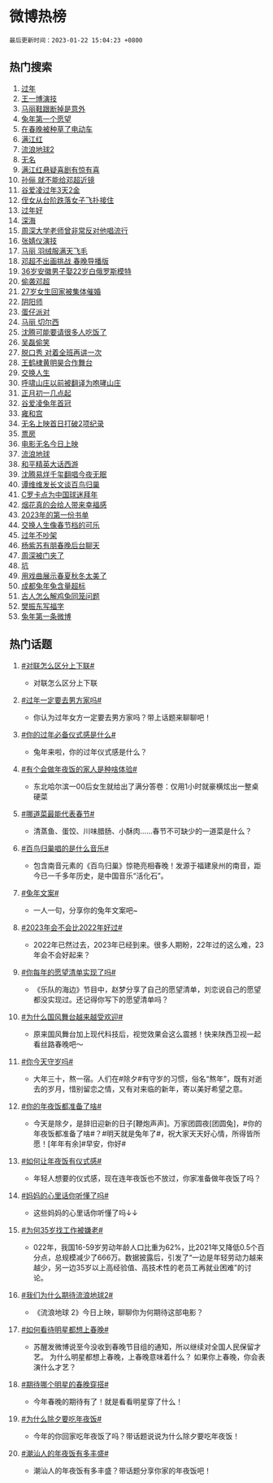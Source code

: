 # 微博热榜

`最后更新时间：2023-01-22 15:04:23 +0800`

## 热门搜索

1. [过年](https://m.weibo.cn/search?containerid=100103type%3D1%26t%3D10%26q%3D%23%E8%BF%87%E5%B9%B4%23&stream_entry_id=51&isnewpage=1&extparam=seat%3D1%26c_type%3D51%26cate%3D10103%26pos%3D0%26filter_type%3Drealtimehot%26dgr%3D0%26display_time%3D1674371062%26pre_seqid%3D16743710622070250584382&luicode=10000011&lfid=106003type%253D25%2526t%253D3%2526disable_hot%253D1%2526filter_type%253Drealtimehot)
1. [王一博演技](https://m.weibo.cn/search?containerid=100103type%3D1%26t%3D10%26q%3D%23%E7%8E%8B%E4%B8%80%E5%8D%9A%E6%BC%94%E6%8A%80%23&stream_entry_id=31&isnewpage=1&extparam=seat%3D1%26c_type%3D31%26stream_entry_id%3D31%26realpos%3D1%26lcate%3D5001%26pos%3D0%26flag%3D1%26cate%3D5001%26q%3D%2523%25E7%258E%258B%25E4%25B8%2580%25E5%258D%259A%25E6%25BC%2594%25E6%258A%2580%2523%26band_rank%3D1%26dgr%3D0%26filter_type%3Drealtimehot%26display_time%3D1674371062%26pre_seqid%3D16743710622070250584382&luicode=10000011&lfid=106003type%253D25%2526t%253D3%2526disable_hot%253D1%2526filter_type%253Drealtimehot)
1. [马丽鞋跟断掉是意外](https://m.weibo.cn/search?containerid=100103type%3D1%26t%3D10%26q%3D%E9%A9%AC%E4%B8%BD%E9%9E%8B%E8%B7%9F%E6%96%AD%E6%8E%89%E6%98%AF%E6%84%8F%E5%A4%96&stream_entry_id=31&isnewpage=1&extparam=seat%3D1%26c_type%3D31%26stream_entry_id%3D31%26realpos%3D2%26lcate%3D5001%26pos%3D1%26flag%3D1%26cate%3D5001%26q%3D%25E9%25A9%25AC%25E4%25B8%25BD%25E9%259E%258B%25E8%25B7%259F%25E6%2596%25AD%25E6%258E%2589%25E6%2598%25AF%25E6%2584%258F%25E5%25A4%2596%26band_rank%3D2%26dgr%3D0%26filter_type%3Drealtimehot%26display_time%3D1674371062%26pre_seqid%3D16743710622070250584382&luicode=10000011&lfid=106003type%253D25%2526t%253D3%2526disable_hot%253D1%2526filter_type%253Drealtimehot)
1. [兔年第一个愿望](https://m.weibo.cn/search?containerid=100103type%3D1%26t%3D10%26q%3D%23%E5%85%94%E5%B9%B4%E7%AC%AC%E4%B8%80%E4%B8%AA%E6%84%BF%E6%9C%9B%23&stream_entry_id=31&isnewpage=1&extparam=seat%3D1%26c_type%3D31%26stream_entry_id%3D31%26realpos%3D3%26lcate%3D5001%26pos%3D2%26flag%3D1%26cate%3D5001%26q%3D%2523%25E5%2585%2594%25E5%25B9%25B4%25E7%25AC%25AC%25E4%25B8%2580%25E4%25B8%25AA%25E6%2584%25BF%25E6%259C%259B%2523%26band_rank%3D3%26dgr%3D0%26filter_type%3Drealtimehot%26display_time%3D1674371062%26pre_seqid%3D16743710622070250584382&luicode=10000011&lfid=106003type%253D25%2526t%253D3%2526disable_hot%253D1%2526filter_type%253Drealtimehot)
1. [在春晚被种草了电动车](https://m.weibo.cn/search?containerid=100103type%3D1%26t%3D10%26q%3D%23%E5%9C%A8%E6%98%A5%E6%99%9A%E8%A2%AB%E7%A7%8D%E8%8D%89%E4%BA%86%E7%94%B5%E5%8A%A8%E8%BD%A6%23&stream_entry_id=31&isnewpage=1&extparam=seat%3D1%26c_type%3D31%26stream_entry_id%3D31%26lcate%3D5001%26pos%3D3%26cate%3D5001%26topic_ad%3D1%26q%3D%2523%25E5%259C%25A8%25E6%2598%25A5%25E6%2599%259A%25E8%25A2%25AB%25E7%25A7%258D%25E8%258D%2589%25E4%25BA%2586%25E7%2594%25B5%25E5%258A%25A8%25E8%25BD%25A6%2523%26band_rank%3D4%26dgr%3D0%26filter_type%3Drealtimehot%26adid%3D178983%26display_time%3D1674371062%26pre_seqid%3D16743710622070250584382&luicode=10000011&lfid=106003type%253D25%2526t%253D3%2526disable_hot%253D1%2526filter_type%253Drealtimehot)
1. [满江红](https://m.weibo.cn/search?containerid=100103type%3D1%26t%3D10%26q%3D%E6%BB%A1%E6%B1%9F%E7%BA%A2&stream_entry_id=31&isnewpage=1&extparam=seat%3D1%26c_type%3D31%26stream_entry_id%3D31%26realpos%3D4%26lcate%3D5001%26pos%3D4%26flag%3D16%26cate%3D5001%26q%3D%25E6%25BB%25A1%25E6%25B1%259F%25E7%25BA%25A2%26band_rank%3D4%26dgr%3D0%26filter_type%3Drealtimehot%26display_time%3D1674371062%26pre_seqid%3D16743710622070250584382&luicode=10000011&lfid=106003type%253D25%2526t%253D3%2526disable_hot%253D1%2526filter_type%253Drealtimehot)
1. [流浪地球2](https://m.weibo.cn/search?containerid=100103type%3D1%26t%3D10%26q%3D%E6%B5%81%E6%B5%AA%E5%9C%B0%E7%90%832&stream_entry_id=31&isnewpage=1&extparam=seat%3D1%26c_type%3D31%26stream_entry_id%3D31%26realpos%3D5%26lcate%3D5001%26pos%3D5%26flag%3D16%26cate%3D5001%26q%3D%25E6%25B5%2581%25E6%25B5%25AA%25E5%259C%25B0%25E7%2590%25832%26band_rank%3D5%26dgr%3D0%26filter_type%3Drealtimehot%26display_time%3D1674371062%26pre_seqid%3D16743710622070250584382&luicode=10000011&lfid=106003type%253D25%2526t%253D3%2526disable_hot%253D1%2526filter_type%253Drealtimehot)
1. [无名](https://m.weibo.cn/search?containerid=100103type%3D1%26t%3D10%26q%3D%E6%97%A0%E5%90%8D&stream_entry_id=31&isnewpage=1&extparam=seat%3D1%26c_type%3D31%26stream_entry_id%3D31%26realpos%3D6%26lcate%3D5001%26pos%3D6%26flag%3D16%26cate%3D5001%26q%3D%25E6%2597%25A0%25E5%2590%258D%26band_rank%3D6%26dgr%3D0%26filter_type%3Drealtimehot%26display_time%3D1674371062%26pre_seqid%3D16743710622070250584382&luicode=10000011&lfid=106003type%253D25%2526t%253D3%2526disable_hot%253D1%2526filter_type%253Drealtimehot)
1. [满江红悬疑喜剧有惊有喜](https://m.weibo.cn/search?containerid=100103type%3D1%26t%3D10%26q%3D%23%E6%BB%A1%E6%B1%9F%E7%BA%A2%E6%82%AC%E7%96%91%E5%96%9C%E5%89%A7%E6%9C%89%E6%83%8A%E6%9C%89%E5%96%9C%23&stream_entry_id=31&isnewpage=1&extparam=seat%3D1%26c_type%3D31%26stream_entry_id%3D31%26lcate%3D5001%26pos%3D7%26cate%3D5001%26topic_ad%3D1%26q%3D%2523%25E6%25BB%25A1%25E6%25B1%259F%25E7%25BA%25A2%25E6%2582%25AC%25E7%2596%2591%25E5%2596%259C%25E5%2589%25A7%25E6%259C%2589%25E6%2583%258A%25E6%259C%2589%25E5%2596%259C%2523%26band_rank%3D7%26dgr%3D0%26filter_type%3Drealtimehot%26adid%3D178399%26display_time%3D1674371062%26pre_seqid%3D16743710622070250584382&luicode=10000011&lfid=106003type%253D25%2526t%253D3%2526disable_hot%253D1%2526filter_type%253Drealtimehot)
1. [孙俪 就不能给邓超近镜](https://m.weibo.cn/search?containerid=100103type%3D1%26t%3D10%26q%3D%E5%AD%99%E4%BF%AA+%E5%B0%B1%E4%B8%8D%E8%83%BD%E7%BB%99%E9%82%93%E8%B6%85%E8%BF%91%E9%95%9C&stream_entry_id=31&isnewpage=1&extparam=seat%3D1%26c_type%3D31%26stream_entry_id%3D31%26realpos%3D7%26lcate%3D5001%26pos%3D8%26flag%3D16%26cate%3D5001%26q%3D%25E5%25AD%2599%25E4%25BF%25AA%2520%25E5%25B0%25B1%25E4%25B8%258D%25E8%2583%25BD%25E7%25BB%2599%25E9%2582%2593%25E8%25B6%2585%25E8%25BF%2591%25E9%2595%259C%26band_rank%3D7%26dgr%3D0%26filter_type%3Drealtimehot%26display_time%3D1674371062%26pre_seqid%3D16743710622070250584382&luicode=10000011&lfid=106003type%253D25%2526t%253D3%2526disable_hot%253D1%2526filter_type%253Drealtimehot)
1. [谷爱凌过年3天2金](https://m.weibo.cn/search?containerid=100103type%3D1%26t%3D10%26q%3D%23%E8%B0%B7%E7%88%B1%E5%87%8C%E8%BF%87%E5%B9%B43%E5%A4%A92%E9%87%91%23&stream_entry_id=31&isnewpage=1&extparam=seat%3D1%26c_type%3D31%26stream_entry_id%3D31%26realpos%3D8%26lcate%3D5001%26pos%3D9%26flag%3D1%26cate%3D5001%26q%3D%2523%25E8%25B0%25B7%25E7%2588%25B1%25E5%2587%258C%25E8%25BF%2587%25E5%25B9%25B43%25E5%25A4%25A92%25E9%2587%2591%2523%26band_rank%3D8%26dgr%3D0%26filter_type%3Drealtimehot%26display_time%3D1674371062%26pre_seqid%3D16743710622070250584382&luicode=10000011&lfid=106003type%253D25%2526t%253D3%2526disable_hot%253D1%2526filter_type%253Drealtimehot)
1. [侄女从台阶跌落女子飞扑接住](https://m.weibo.cn/search?containerid=100103type%3D1%26t%3D10%26q%3D%23%E4%BE%84%E5%A5%B3%E4%BB%8E%E5%8F%B0%E9%98%B6%E8%B7%8C%E8%90%BD%E5%A5%B3%E5%AD%90%E9%A3%9E%E6%89%91%E6%8E%A5%E4%BD%8F%23&stream_entry_id=31&isnewpage=1&extparam=seat%3D1%26c_type%3D31%26stream_entry_id%3D31%26realpos%3D9%26lcate%3D5001%26pos%3D10%26flag%3D1%26cate%3D5001%26q%3D%2523%25E4%25BE%2584%25E5%25A5%25B3%25E4%25BB%258E%25E5%258F%25B0%25E9%2598%25B6%25E8%25B7%258C%25E8%2590%25BD%25E5%25A5%25B3%25E5%25AD%2590%25E9%25A3%259E%25E6%2589%2591%25E6%258E%25A5%25E4%25BD%258F%2523%26band_rank%3D9%26dgr%3D0%26filter_type%3Drealtimehot%26display_time%3D1674371062%26pre_seqid%3D16743710622070250584382&luicode=10000011&lfid=106003type%253D25%2526t%253D3%2526disable_hot%253D1%2526filter_type%253Drealtimehot)
1. [过年好](https://m.weibo.cn/search?containerid=100103type%3D1%26t%3D10%26q%3D%23%E8%BF%87%E5%B9%B4%E5%A5%BD%23&stream_entry_id=31&isnewpage=1&extparam=seat%3D1%26c_type%3D31%26stream_entry_id%3D31%26realpos%3D10%26lcate%3D5001%26pos%3D11%26flag%3D16%26cate%3D5001%26q%3D%2523%25E8%25BF%2587%25E5%25B9%25B4%25E5%25A5%25BD%2523%26band_rank%3D10%26dgr%3D0%26filter_type%3Drealtimehot%26display_time%3D1674371062%26pre_seqid%3D16743710622070250584382&luicode=10000011&lfid=106003type%253D25%2526t%253D3%2526disable_hot%253D1%2526filter_type%253Drealtimehot)
1. [深海](https://m.weibo.cn/search?containerid=100103type%3D1%26t%3D10%26q%3D%E6%B7%B1%E6%B5%B7&stream_entry_id=31&isnewpage=1&extparam=seat%3D1%26c_type%3D31%26stream_entry_id%3D31%26realpos%3D11%26lcate%3D5001%26pos%3D12%26flag%3D0%26cate%3D5001%26q%3D%25E6%25B7%25B1%25E6%25B5%25B7%26band_rank%3D11%26dgr%3D0%26filter_type%3Drealtimehot%26display_time%3D1674371062%26pre_seqid%3D16743710622070250584382&luicode=10000011&lfid=106003type%253D25%2526t%253D3%2526disable_hot%253D1%2526filter_type%253Drealtimehot)
1. [周深大学老师曾非常反对他唱流行](https://m.weibo.cn/search?containerid=100103type%3D1%26t%3D10%26q%3D%23%E5%91%A8%E6%B7%B1%E5%A4%A7%E5%AD%A6%E8%80%81%E5%B8%88%E6%9B%BE%E9%9D%9E%E5%B8%B8%E5%8F%8D%E5%AF%B9%E4%BB%96%E5%94%B1%E6%B5%81%E8%A1%8C%23&stream_entry_id=31&isnewpage=1&extparam=seat%3D1%26c_type%3D31%26stream_entry_id%3D31%26realpos%3D12%26lcate%3D5001%26pos%3D13%26flag%3D1%26cate%3D5001%26q%3D%2523%25E5%2591%25A8%25E6%25B7%25B1%25E5%25A4%25A7%25E5%25AD%25A6%25E8%2580%2581%25E5%25B8%2588%25E6%259B%25BE%25E9%259D%259E%25E5%25B8%25B8%25E5%258F%258D%25E5%25AF%25B9%25E4%25BB%2596%25E5%2594%25B1%25E6%25B5%2581%25E8%25A1%258C%2523%26band_rank%3D12%26dgr%3D0%26filter_type%3Drealtimehot%26display_time%3D1674371062%26pre_seqid%3D16743710622070250584382&luicode=10000011&lfid=106003type%253D25%2526t%253D3%2526disable_hot%253D1%2526filter_type%253Drealtimehot)
1. [张婧仪演技](https://m.weibo.cn/search?containerid=100103type%3D1%26t%3D10%26q%3D%23%E5%BC%A0%E5%A9%A7%E4%BB%AA%E6%BC%94%E6%8A%80%23&stream_entry_id=31&isnewpage=1&extparam=seat%3D1%26c_type%3D31%26stream_entry_id%3D31%26realpos%3D13%26lcate%3D5001%26pos%3D14%26flag%3D1%26cate%3D5001%26q%3D%2523%25E5%25BC%25A0%25E5%25A9%25A7%25E4%25BB%25AA%25E6%25BC%2594%25E6%258A%2580%2523%26band_rank%3D13%26dgr%3D0%26filter_type%3Drealtimehot%26display_time%3D1674371062%26pre_seqid%3D16743710622070250584382&luicode=10000011&lfid=106003type%253D25%2526t%253D3%2526disable_hot%253D1%2526filter_type%253Drealtimehot)
1. [马丽 羽绒服满天飞毛](https://m.weibo.cn/search?containerid=100103type%3D1%26t%3D10%26q%3D%E9%A9%AC%E4%B8%BD+%E7%BE%BD%E7%BB%92%E6%9C%8D%E6%BB%A1%E5%A4%A9%E9%A3%9E%E6%AF%9B&stream_entry_id=31&isnewpage=1&extparam=seat%3D1%26c_type%3D31%26stream_entry_id%3D31%26realpos%3D14%26lcate%3D5001%26pos%3D15%26flag%3D2%26cate%3D5001%26q%3D%25E9%25A9%25AC%25E4%25B8%25BD%2520%25E7%25BE%25BD%25E7%25BB%2592%25E6%259C%258D%25E6%25BB%25A1%25E5%25A4%25A9%25E9%25A3%259E%25E6%25AF%259B%26band_rank%3D14%26dgr%3D0%26filter_type%3Drealtimehot%26display_time%3D1674371062%26pre_seqid%3D16743710622070250584382&luicode=10000011&lfid=106003type%253D25%2526t%253D3%2526disable_hot%253D1%2526filter_type%253Drealtimehot)
1. [邓超不出画挑战 春晚导播版](https://m.weibo.cn/search?containerid=100103type%3D1%26t%3D10%26q%3D%E9%82%93%E8%B6%85%E4%B8%8D%E5%87%BA%E7%94%BB%E6%8C%91%E6%88%98+%E6%98%A5%E6%99%9A%E5%AF%BC%E6%92%AD%E7%89%88&stream_entry_id=31&isnewpage=1&extparam=seat%3D1%26c_type%3D31%26stream_entry_id%3D31%26realpos%3D15%26lcate%3D5001%26pos%3D16%26flag%3D1%26cate%3D5001%26q%3D%25E9%2582%2593%25E8%25B6%2585%25E4%25B8%258D%25E5%2587%25BA%25E7%2594%25BB%25E6%258C%2591%25E6%2588%2598%2520%25E6%2598%25A5%25E6%2599%259A%25E5%25AF%25BC%25E6%2592%25AD%25E7%2589%2588%26band_rank%3D15%26dgr%3D0%26filter_type%3Drealtimehot%26display_time%3D1674371062%26pre_seqid%3D16743710622070250584382&luicode=10000011&lfid=106003type%253D25%2526t%253D3%2526disable_hot%253D1%2526filter_type%253Drealtimehot)
1. [36岁安徽男子娶22岁白俄罗斯模特](https://m.weibo.cn/search?containerid=100103type%3D1%26t%3D10%26q%3D%2336%E5%B2%81%E5%AE%89%E5%BE%BD%E7%94%B7%E5%AD%90%E5%A8%B622%E5%B2%81%E7%99%BD%E4%BF%84%E7%BD%97%E6%96%AF%E6%A8%A1%E7%89%B9%23&stream_entry_id=31&isnewpage=1&extparam=seat%3D1%26c_type%3D31%26stream_entry_id%3D31%26realpos%3D16%26lcate%3D5001%26pos%3D17%26flag%3D0%26cate%3D5001%26q%3D%252336%25E5%25B2%2581%25E5%25AE%2589%25E5%25BE%25BD%25E7%2594%25B7%25E5%25AD%2590%25E5%25A8%25B622%25E5%25B2%2581%25E7%2599%25BD%25E4%25BF%2584%25E7%25BD%2597%25E6%2596%25AF%25E6%25A8%25A1%25E7%2589%25B9%2523%26band_rank%3D16%26dgr%3D0%26filter_type%3Drealtimehot%26display_time%3D1674371062%26pre_seqid%3D16743710622070250584382&luicode=10000011&lfid=106003type%253D25%2526t%253D3%2526disable_hot%253D1%2526filter_type%253Drealtimehot)
1. [偷袭邓超](https://m.weibo.cn/search?containerid=100103type%3D1%26t%3D10%26q%3D%23%E5%81%B7%E8%A2%AD%E9%82%93%E8%B6%85%23&stream_entry_id=31&isnewpage=1&extparam=seat%3D1%26c_type%3D31%26stream_entry_id%3D31%26realpos%3D17%26lcate%3D5001%26pos%3D18%26flag%3D0%26cate%3D5001%26q%3D%2523%25E5%2581%25B7%25E8%25A2%25AD%25E9%2582%2593%25E8%25B6%2585%2523%26band_rank%3D17%26dgr%3D0%26filter_type%3Drealtimehot%26display_time%3D1674371062%26pre_seqid%3D16743710622070250584382&luicode=10000011&lfid=106003type%253D25%2526t%253D3%2526disable_hot%253D1%2526filter_type%253Drealtimehot)
1. [27岁女生回家被集体催婚](https://m.weibo.cn/search?containerid=100103type%3D1%26t%3D10%26q%3D%2327%E5%B2%81%E5%A5%B3%E7%94%9F%E5%9B%9E%E5%AE%B6%E8%A2%AB%E9%9B%86%E4%BD%93%E5%82%AC%E5%A9%9A%23&stream_entry_id=31&isnewpage=1&extparam=seat%3D1%26c_type%3D31%26stream_entry_id%3D31%26realpos%3D18%26lcate%3D5001%26pos%3D19%26flag%3D0%26cate%3D5001%26q%3D%252327%25E5%25B2%2581%25E5%25A5%25B3%25E7%2594%259F%25E5%259B%259E%25E5%25AE%25B6%25E8%25A2%25AB%25E9%259B%2586%25E4%25BD%2593%25E5%2582%25AC%25E5%25A9%259A%2523%26band_rank%3D18%26dgr%3D0%26filter_type%3Drealtimehot%26display_time%3D1674371062%26pre_seqid%3D16743710622070250584382&luicode=10000011&lfid=106003type%253D25%2526t%253D3%2526disable_hot%253D1%2526filter_type%253Drealtimehot)
1. [阴阳师](https://m.weibo.cn/search?containerid=100103type%3D1%26t%3D10%26q%3D%E9%98%B4%E9%98%B3%E5%B8%88&stream_entry_id=31&isnewpage=1&extparam=seat%3D1%26c_type%3D31%26stream_entry_id%3D31%26realpos%3D19%26lcate%3D5001%26pos%3D20%26flag%3D1%26cate%3D5001%26q%3D%25E9%2598%25B4%25E9%2598%25B3%25E5%25B8%2588%26band_rank%3D19%26dgr%3D0%26filter_type%3Drealtimehot%26display_time%3D1674371062%26pre_seqid%3D16743710622070250584382&luicode=10000011&lfid=106003type%253D25%2526t%253D3%2526disable_hot%253D1%2526filter_type%253Drealtimehot)
1. [蛋仔派对](https://m.weibo.cn/search?containerid=100103type%3D1%26t%3D10%26q%3D%23%E8%9B%8B%E4%BB%94%E6%B4%BE%E5%AF%B9%23&stream_entry_id=31&isnewpage=1&extparam=seat%3D1%26c_type%3D31%26stream_entry_id%3D31%26realpos%3D20%26lcate%3D5001%26pos%3D21%26flag%3D0%26cate%3D5001%26q%3D%2523%25E8%259B%258B%25E4%25BB%2594%25E6%25B4%25BE%25E5%25AF%25B9%2523%26band_rank%3D20%26dgr%3D0%26filter_type%3Drealtimehot%26display_time%3D1674371062%26pre_seqid%3D16743710622070250584382&luicode=10000011&lfid=106003type%253D25%2526t%253D3%2526disable_hot%253D1%2526filter_type%253Drealtimehot)
1. [马丽 切尔西](https://m.weibo.cn/search?containerid=100103type%3D1%26t%3D10%26q%3D%E9%A9%AC%E4%B8%BD+%E5%88%87%E5%B0%94%E8%A5%BF&stream_entry_id=31&isnewpage=1&extparam=seat%3D1%26c_type%3D31%26stream_entry_id%3D31%26realpos%3D21%26lcate%3D5001%26pos%3D22%26flag%3D0%26cate%3D5001%26q%3D%25E9%25A9%25AC%25E4%25B8%25BD%2520%25E5%2588%2587%25E5%25B0%2594%25E8%25A5%25BF%26band_rank%3D21%26dgr%3D0%26filter_type%3Drealtimehot%26display_time%3D1674371062%26pre_seqid%3D16743710622070250584382&luicode=10000011&lfid=106003type%253D25%2526t%253D3%2526disable_hot%253D1%2526filter_type%253Drealtimehot)
1. [沈腾可能要请很多人吃饭了](https://m.weibo.cn/search?containerid=100103type%3D1%26t%3D10%26q%3D%23%E6%B2%88%E8%85%BE%E5%8F%AF%E8%83%BD%E8%A6%81%E8%AF%B7%E5%BE%88%E5%A4%9A%E4%BA%BA%E5%90%83%E9%A5%AD%E4%BA%86%23&stream_entry_id=31&isnewpage=1&extparam=seat%3D1%26c_type%3D31%26stream_entry_id%3D31%26realpos%3D22%26lcate%3D5001%26pos%3D23%26flag%3D0%26cate%3D5001%26q%3D%2523%25E6%25B2%2588%25E8%2585%25BE%25E5%258F%25AF%25E8%2583%25BD%25E8%25A6%2581%25E8%25AF%25B7%25E5%25BE%2588%25E5%25A4%259A%25E4%25BA%25BA%25E5%2590%2583%25E9%25A5%25AD%25E4%25BA%2586%2523%26band_rank%3D22%26dgr%3D0%26filter_type%3Drealtimehot%26display_time%3D1674371062%26pre_seqid%3D16743710622070250584382&luicode=10000011&lfid=106003type%253D25%2526t%253D3%2526disable_hot%253D1%2526filter_type%253Drealtimehot)
1. [吴磊偷笑](https://m.weibo.cn/search?containerid=100103type%3D1%26t%3D10%26q%3D%E5%90%B4%E7%A3%8A%E5%81%B7%E7%AC%91&stream_entry_id=31&isnewpage=1&extparam=seat%3D1%26c_type%3D31%26stream_entry_id%3D31%26realpos%3D23%26lcate%3D5001%26pos%3D24%26flag%3D0%26cate%3D5001%26q%3D%25E5%2590%25B4%25E7%25A3%258A%25E5%2581%25B7%25E7%25AC%2591%26band_rank%3D23%26dgr%3D0%26filter_type%3Drealtimehot%26display_time%3D1674371062%26pre_seqid%3D16743710622070250584382&luicode=10000011&lfid=106003type%253D25%2526t%253D3%2526disable_hot%253D1%2526filter_type%253Drealtimehot)
1. [脱口秀 对着全班再讲一次](https://m.weibo.cn/search?containerid=100103type%3D1%26t%3D10%26q%3D%E8%84%B1%E5%8F%A3%E7%A7%80+%E5%AF%B9%E7%9D%80%E5%85%A8%E7%8F%AD%E5%86%8D%E8%AE%B2%E4%B8%80%E6%AC%A1&stream_entry_id=31&isnewpage=1&extparam=seat%3D1%26c_type%3D31%26stream_entry_id%3D31%26realpos%3D24%26lcate%3D5001%26pos%3D25%26flag%3D0%26cate%3D5001%26q%3D%25E8%2584%25B1%25E5%258F%25A3%25E7%25A7%2580%2520%25E5%25AF%25B9%25E7%259D%2580%25E5%2585%25A8%25E7%258F%25AD%25E5%2586%258D%25E8%25AE%25B2%25E4%25B8%2580%25E6%25AC%25A1%26band_rank%3D24%26dgr%3D0%26filter_type%3Drealtimehot%26display_time%3D1674371062%26pre_seqid%3D16743710622070250584382&luicode=10000011&lfid=106003type%253D25%2526t%253D3%2526disable_hot%253D1%2526filter_type%253Drealtimehot)
1. [王鹤棣黄明昊合作舞台](https://m.weibo.cn/search?containerid=100103type%3D1%26t%3D10%26q%3D%23%E7%8E%8B%E9%B9%A4%E6%A3%A3%E9%BB%84%E6%98%8E%E6%98%8A%E5%90%88%E4%BD%9C%E8%88%9E%E5%8F%B0%23&stream_entry_id=31&isnewpage=1&extparam=seat%3D1%26c_type%3D31%26stream_entry_id%3D31%26realpos%3D25%26lcate%3D5001%26pos%3D26%26flag%3D1%26cate%3D5001%26q%3D%2523%25E7%258E%258B%25E9%25B9%25A4%25E6%25A3%25A3%25E9%25BB%2584%25E6%2598%258E%25E6%2598%258A%25E5%2590%2588%25E4%25BD%259C%25E8%2588%259E%25E5%258F%25B0%2523%26band_rank%3D25%26dgr%3D0%26filter_type%3Drealtimehot%26display_time%3D1674371062%26pre_seqid%3D16743710622070250584382&luicode=10000011&lfid=106003type%253D25%2526t%253D3%2526disable_hot%253D1%2526filter_type%253Drealtimehot)
1. [交换人生](https://m.weibo.cn/search?containerid=100103type%3D1%26t%3D10%26q%3D%E4%BA%A4%E6%8D%A2%E4%BA%BA%E7%94%9F&stream_entry_id=31&isnewpage=1&extparam=seat%3D1%26c_type%3D31%26stream_entry_id%3D31%26realpos%3D26%26lcate%3D5001%26pos%3D27%26flag%3D0%26cate%3D5001%26q%3D%25E4%25BA%25A4%25E6%258D%25A2%25E4%25BA%25BA%25E7%2594%259F%26band_rank%3D26%26dgr%3D0%26filter_type%3Drealtimehot%26display_time%3D1674371062%26pre_seqid%3D16743710622070250584382&luicode=10000011&lfid=106003type%253D25%2526t%253D3%2526disable_hot%253D1%2526filter_type%253Drealtimehot)
1. [呼啸山庄以前被翻译为咆哮山庄](https://m.weibo.cn/search?containerid=100103type%3D1%26t%3D10%26q%3D%23%E5%91%BC%E5%95%B8%E5%B1%B1%E5%BA%84%E4%BB%A5%E5%89%8D%E8%A2%AB%E7%BF%BB%E8%AF%91%E4%B8%BA%E5%92%86%E5%93%AE%E5%B1%B1%E5%BA%84%23&stream_entry_id=31&isnewpage=1&extparam=seat%3D1%26c_type%3D31%26stream_entry_id%3D31%26realpos%3D27%26lcate%3D5001%26pos%3D28%26flag%3D1%26cate%3D5001%26q%3D%2523%25E5%2591%25BC%25E5%2595%25B8%25E5%25B1%25B1%25E5%25BA%2584%25E4%25BB%25A5%25E5%2589%258D%25E8%25A2%25AB%25E7%25BF%25BB%25E8%25AF%2591%25E4%25B8%25BA%25E5%2592%2586%25E5%2593%25AE%25E5%25B1%25B1%25E5%25BA%2584%2523%26band_rank%3D27%26dgr%3D0%26filter_type%3Drealtimehot%26display_time%3D1674371062%26pre_seqid%3D16743710622070250584382&luicode=10000011&lfid=106003type%253D25%2526t%253D3%2526disable_hot%253D1%2526filter_type%253Drealtimehot)
1. [正月初一几点起](https://m.weibo.cn/search?containerid=100103type%3D1%26t%3D10%26q%3D%23%E6%AD%A3%E6%9C%88%E5%88%9D%E4%B8%80%E5%87%A0%E7%82%B9%E8%B5%B7%23&stream_entry_id=31&isnewpage=1&extparam=seat%3D1%26c_type%3D31%26stream_entry_id%3D31%26realpos%3D28%26lcate%3D5001%26pos%3D29%26flag%3D0%26cate%3D5001%26q%3D%2523%25E6%25AD%25A3%25E6%259C%2588%25E5%2588%259D%25E4%25B8%2580%25E5%2587%25A0%25E7%2582%25B9%25E8%25B5%25B7%2523%26band_rank%3D28%26dgr%3D0%26filter_type%3Drealtimehot%26display_time%3D1674371062%26pre_seqid%3D16743710622070250584382&luicode=10000011&lfid=106003type%253D25%2526t%253D3%2526disable_hot%253D1%2526filter_type%253Drealtimehot)
1. [谷爱凌兔年首冠](https://m.weibo.cn/search?containerid=100103type%3D1%26t%3D10%26q%3D%23%E8%B0%B7%E7%88%B1%E5%87%8C%E5%85%94%E5%B9%B4%E9%A6%96%E5%86%A0%23&stream_entry_id=31&isnewpage=1&extparam=seat%3D1%26c_type%3D31%26stream_entry_id%3D31%26realpos%3D29%26lcate%3D5001%26pos%3D30%26flag%3D0%26cate%3D5001%26q%3D%2523%25E8%25B0%25B7%25E7%2588%25B1%25E5%2587%258C%25E5%2585%2594%25E5%25B9%25B4%25E9%25A6%2596%25E5%2586%25A0%2523%26band_rank%3D29%26dgr%3D0%26filter_type%3Drealtimehot%26display_time%3D1674371062%26pre_seqid%3D16743710622070250584382&luicode=10000011&lfid=106003type%253D25%2526t%253D3%2526disable_hot%253D1%2526filter_type%253Drealtimehot)
1. [雍和宫](https://m.weibo.cn/search?containerid=100103type%3D1%26t%3D10%26q%3D%E9%9B%8D%E5%92%8C%E5%AE%AB&stream_entry_id=31&isnewpage=1&extparam=seat%3D1%26c_type%3D31%26stream_entry_id%3D31%26realpos%3D30%26lcate%3D5001%26pos%3D31%26flag%3D0%26cate%3D5001%26q%3D%25E9%259B%258D%25E5%2592%258C%25E5%25AE%25AB%26band_rank%3D30%26dgr%3D0%26filter_type%3Drealtimehot%26display_time%3D1674371062%26pre_seqid%3D16743710622070250584382&luicode=10000011&lfid=106003type%253D25%2526t%253D3%2526disable_hot%253D1%2526filter_type%253Drealtimehot)
1. [无名上映首日打破2项纪录](https://m.weibo.cn/search?containerid=100103type%3D1%26t%3D10%26q%3D%23%E6%97%A0%E5%90%8D%E4%B8%8A%E6%98%A0%E9%A6%96%E6%97%A5%E6%89%93%E7%A0%B42%E9%A1%B9%E7%BA%AA%E5%BD%95%23&stream_entry_id=31&isnewpage=1&extparam=seat%3D1%26c_type%3D31%26stream_entry_id%3D31%26realpos%3D31%26lcate%3D5001%26pos%3D32%26flag%3D0%26cate%3D5001%26q%3D%2523%25E6%2597%25A0%25E5%2590%258D%25E4%25B8%258A%25E6%2598%25A0%25E9%25A6%2596%25E6%2597%25A5%25E6%2589%2593%25E7%25A0%25B42%25E9%25A1%25B9%25E7%25BA%25AA%25E5%25BD%2595%2523%26band_rank%3D31%26dgr%3D0%26filter_type%3Drealtimehot%26display_time%3D1674371062%26pre_seqid%3D16743710622070250584382&luicode=10000011&lfid=106003type%253D25%2526t%253D3%2526disable_hot%253D1%2526filter_type%253Drealtimehot)
1. [票房](https://m.weibo.cn/search?containerid=100103type%3D1%26t%3D10%26q%3D%E7%A5%A8%E6%88%BF&stream_entry_id=31&isnewpage=1&extparam=seat%3D1%26c_type%3D31%26stream_entry_id%3D31%26realpos%3D32%26lcate%3D5001%26pos%3D33%26flag%3D0%26cate%3D5001%26q%3D%25E7%25A5%25A8%25E6%2588%25BF%26band_rank%3D32%26dgr%3D0%26filter_type%3Drealtimehot%26display_time%3D1674371062%26pre_seqid%3D16743710622070250584382&luicode=10000011&lfid=106003type%253D25%2526t%253D3%2526disable_hot%253D1%2526filter_type%253Drealtimehot)
1. [电影无名今日上映](https://m.weibo.cn/search?containerid=100103type%3D1%26t%3D10%26q%3D%23%E7%94%B5%E5%BD%B1%E6%97%A0%E5%90%8D%E4%BB%8A%E6%97%A5%E4%B8%8A%E6%98%A0%23&stream_entry_id=31&isnewpage=1&extparam=seat%3D1%26c_type%3D31%26stream_entry_id%3D31%26realpos%3D33%26lcate%3D5001%26pos%3D34%26flag%3D0%26cate%3D5001%26q%3D%2523%25E7%2594%25B5%25E5%25BD%25B1%25E6%2597%25A0%25E5%2590%258D%25E4%25BB%258A%25E6%2597%25A5%25E4%25B8%258A%25E6%2598%25A0%2523%26band_rank%3D33%26dgr%3D0%26filter_type%3Drealtimehot%26display_time%3D1674371062%26pre_seqid%3D16743710622070250584382&luicode=10000011&lfid=106003type%253D25%2526t%253D3%2526disable_hot%253D1%2526filter_type%253Drealtimehot)
1. [流浪地球](https://m.weibo.cn/search?containerid=100103type%3D1%26t%3D10%26q%3D%23%E6%B5%81%E6%B5%AA%E5%9C%B0%E7%90%83%23&stream_entry_id=31&isnewpage=1&extparam=seat%3D1%26c_type%3D31%26stream_entry_id%3D31%26realpos%3D34%26lcate%3D5001%26pos%3D35%26flag%3D0%26cate%3D5001%26q%3D%2523%25E6%25B5%2581%25E6%25B5%25AA%25E5%259C%25B0%25E7%2590%2583%2523%26band_rank%3D34%26dgr%3D0%26filter_type%3Drealtimehot%26display_time%3D1674371062%26pre_seqid%3D16743710622070250584382&luicode=10000011&lfid=106003type%253D25%2526t%253D3%2526disable_hot%253D1%2526filter_type%253Drealtimehot)
1. [和平精英大话西游](https://m.weibo.cn/search?containerid=100103type%3D1%26t%3D10%26q%3D%23%E5%92%8C%E5%B9%B3%E7%B2%BE%E8%8B%B1%E5%A4%A7%E8%AF%9D%E8%A5%BF%E6%B8%B8%23&stream_entry_id=31&isnewpage=1&extparam=seat%3D1%26c_type%3D31%26stream_entry_id%3D31%26realpos%3D35%26lcate%3D5001%26pos%3D36%26flag%3D0%26cate%3D5001%26q%3D%2523%25E5%2592%258C%25E5%25B9%25B3%25E7%25B2%25BE%25E8%258B%25B1%25E5%25A4%25A7%25E8%25AF%259D%25E8%25A5%25BF%25E6%25B8%25B8%2523%26band_rank%3D35%26dgr%3D0%26filter_type%3Drealtimehot%26display_time%3D1674371062%26pre_seqid%3D16743710622070250584382&luicode=10000011&lfid=106003type%253D25%2526t%253D3%2526disable_hot%253D1%2526filter_type%253Drealtimehot)
1. [沈腾易烊千玺翻唱今夜无眠](https://m.weibo.cn/search?containerid=100103type%3D1%26t%3D10%26q%3D%23%E6%B2%88%E8%85%BE%E6%98%93%E7%83%8A%E5%8D%83%E7%8E%BA%E7%BF%BB%E5%94%B1%E4%BB%8A%E5%A4%9C%E6%97%A0%E7%9C%A0%23&stream_entry_id=31&isnewpage=1&extparam=seat%3D1%26c_type%3D31%26stream_entry_id%3D31%26realpos%3D36%26lcate%3D5001%26pos%3D37%26flag%3D0%26cate%3D5001%26q%3D%2523%25E6%25B2%2588%25E8%2585%25BE%25E6%2598%2593%25E7%2583%258A%25E5%258D%2583%25E7%258E%25BA%25E7%25BF%25BB%25E5%2594%25B1%25E4%25BB%258A%25E5%25A4%259C%25E6%2597%25A0%25E7%259C%25A0%2523%26band_rank%3D36%26dgr%3D0%26filter_type%3Drealtimehot%26display_time%3D1674371062%26pre_seqid%3D16743710622070250584382&luicode=10000011&lfid=106003type%253D25%2526t%253D3%2526disable_hot%253D1%2526filter_type%253Drealtimehot)
1. [谭维维发长文谈百鸟归巢](https://m.weibo.cn/search?containerid=100103type%3D1%26t%3D10%26q%3D%23%E8%B0%AD%E7%BB%B4%E7%BB%B4%E5%8F%91%E9%95%BF%E6%96%87%E8%B0%88%E7%99%BE%E9%B8%9F%E5%BD%92%E5%B7%A2%23&stream_entry_id=31&isnewpage=1&extparam=seat%3D1%26c_type%3D31%26stream_entry_id%3D31%26realpos%3D37%26lcate%3D5001%26pos%3D38%26flag%3D1%26cate%3D5001%26q%3D%2523%25E8%25B0%25AD%25E7%25BB%25B4%25E7%25BB%25B4%25E5%258F%2591%25E9%2595%25BF%25E6%2596%2587%25E8%25B0%2588%25E7%2599%25BE%25E9%25B8%259F%25E5%25BD%2592%25E5%25B7%25A2%2523%26band_rank%3D37%26dgr%3D0%26filter_type%3Drealtimehot%26display_time%3D1674371062%26pre_seqid%3D16743710622070250584382&luicode=10000011&lfid=106003type%253D25%2526t%253D3%2526disable_hot%253D1%2526filter_type%253Drealtimehot)
1. [C罗卡点为中国球迷拜年](https://m.weibo.cn/search?containerid=100103type%3D1%26t%3D10%26q%3D%23C%E7%BD%97%E5%8D%A1%E7%82%B9%E4%B8%BA%E4%B8%AD%E5%9B%BD%E7%90%83%E8%BF%B7%E6%8B%9C%E5%B9%B4%23&stream_entry_id=31&isnewpage=1&extparam=seat%3D1%26c_type%3D31%26stream_entry_id%3D31%26realpos%3D38%26lcate%3D5001%26pos%3D39%26flag%3D0%26cate%3D5001%26q%3D%2523C%25E7%25BD%2597%25E5%258D%25A1%25E7%2582%25B9%25E4%25B8%25BA%25E4%25B8%25AD%25E5%259B%25BD%25E7%2590%2583%25E8%25BF%25B7%25E6%258B%259C%25E5%25B9%25B4%2523%26band_rank%3D38%26dgr%3D0%26filter_type%3Drealtimehot%26display_time%3D1674371062%26pre_seqid%3D16743710622070250584382&luicode=10000011&lfid=106003type%253D25%2526t%253D3%2526disable_hot%253D1%2526filter_type%253Drealtimehot)
1. [烟花真的会给人带来幸福感](https://m.weibo.cn/search?containerid=100103type%3D1%26t%3D10%26q%3D%23%E7%83%9F%E8%8A%B1%E7%9C%9F%E7%9A%84%E4%BC%9A%E7%BB%99%E4%BA%BA%E5%B8%A6%E6%9D%A5%E5%B9%B8%E7%A6%8F%E6%84%9F%23&stream_entry_id=31&isnewpage=1&extparam=seat%3D1%26c_type%3D31%26stream_entry_id%3D31%26realpos%3D39%26lcate%3D5001%26pos%3D40%26flag%3D0%26cate%3D5001%26q%3D%2523%25E7%2583%259F%25E8%258A%25B1%25E7%259C%259F%25E7%259A%2584%25E4%25BC%259A%25E7%25BB%2599%25E4%25BA%25BA%25E5%25B8%25A6%25E6%259D%25A5%25E5%25B9%25B8%25E7%25A6%258F%25E6%2584%259F%2523%26band_rank%3D39%26dgr%3D0%26filter_type%3Drealtimehot%26display_time%3D1674371062%26pre_seqid%3D16743710622070250584382&luicode=10000011&lfid=106003type%253D25%2526t%253D3%2526disable_hot%253D1%2526filter_type%253Drealtimehot)
1. [2023年的第一份书单](https://m.weibo.cn/search?containerid=100103type%3D1%26t%3D10%26q%3D%232023%E5%B9%B4%E7%9A%84%E7%AC%AC%E4%B8%80%E4%BB%BD%E4%B9%A6%E5%8D%95%23&stream_entry_id=31&isnewpage=1&extparam=seat%3D1%26c_type%3D31%26stream_entry_id%3D31%26realpos%3D40%26lcate%3D5001%26pos%3D41%26flag%3D0%26cate%3D5001%26q%3D%25232023%25E5%25B9%25B4%25E7%259A%2584%25E7%25AC%25AC%25E4%25B8%2580%25E4%25BB%25BD%25E4%25B9%25A6%25E5%258D%2595%2523%26band_rank%3D40%26dgr%3D0%26filter_type%3Drealtimehot%26adid%3D178473%26display_time%3D1674371062%26pre_seqid%3D16743710622070250584382&luicode=10000011&lfid=106003type%253D25%2526t%253D3%2526disable_hot%253D1%2526filter_type%253Drealtimehot)
1. [交换人生像春节档的可乐](https://m.weibo.cn/search?containerid=100103type%3D1%26t%3D10%26q%3D%23%E4%BA%A4%E6%8D%A2%E4%BA%BA%E7%94%9F%E5%83%8F%E6%98%A5%E8%8A%82%E6%A1%A3%E7%9A%84%E5%8F%AF%E4%B9%90%23&stream_entry_id=31&isnewpage=1&extparam=seat%3D1%26c_type%3D31%26stream_entry_id%3D31%26realpos%3D41%26lcate%3D5001%26pos%3D42%26flag%3D1%26cate%3D5001%26q%3D%2523%25E4%25BA%25A4%25E6%258D%25A2%25E4%25BA%25BA%25E7%2594%259F%25E5%2583%258F%25E6%2598%25A5%25E8%258A%2582%25E6%25A1%25A3%25E7%259A%2584%25E5%258F%25AF%25E4%25B9%2590%2523%26band_rank%3D41%26dgr%3D0%26filter_type%3Drealtimehot%26display_time%3D1674371062%26pre_seqid%3D16743710622070250584382&luicode=10000011&lfid=106003type%253D25%2526t%253D3%2526disable_hot%253D1%2526filter_type%253Drealtimehot)
1. [过年不吵架](https://m.weibo.cn/search?containerid=100103type%3D1%26t%3D10%26q%3D%23%E8%BF%87%E5%B9%B4%E4%B8%8D%E5%90%B5%E6%9E%B6%23&stream_entry_id=31&isnewpage=1&extparam=seat%3D1%26c_type%3D31%26stream_entry_id%3D31%26realpos%3D42%26lcate%3D5001%26pos%3D43%26flag%3D1%26cate%3D5001%26q%3D%2523%25E8%25BF%2587%25E5%25B9%25B4%25E4%25B8%258D%25E5%2590%25B5%25E6%259E%25B6%2523%26band_rank%3D42%26dgr%3D0%26filter_type%3Drealtimehot%26display_time%3D1674371062%26pre_seqid%3D16743710622070250584382&luicode=10000011&lfid=106003type%253D25%2526t%253D3%2526disable_hot%253D1%2526filter_type%253Drealtimehot)
1. [杨紫苏有朋春晚后台聊天](https://m.weibo.cn/search?containerid=100103type%3D1%26t%3D10%26q%3D%23%E6%9D%A8%E7%B4%AB%E8%8B%8F%E6%9C%89%E6%9C%8B%E6%98%A5%E6%99%9A%E5%90%8E%E5%8F%B0%E8%81%8A%E5%A4%A9%23&stream_entry_id=31&isnewpage=1&extparam=seat%3D1%26c_type%3D31%26stream_entry_id%3D31%26realpos%3D43%26lcate%3D5001%26pos%3D44%26flag%3D0%26cate%3D5001%26q%3D%2523%25E6%259D%25A8%25E7%25B4%25AB%25E8%258B%258F%25E6%259C%2589%25E6%259C%258B%25E6%2598%25A5%25E6%2599%259A%25E5%2590%258E%25E5%258F%25B0%25E8%2581%258A%25E5%25A4%25A9%2523%26band_rank%3D43%26dgr%3D0%26filter_type%3Drealtimehot%26display_time%3D1674371062%26pre_seqid%3D16743710622070250584382&luicode=10000011&lfid=106003type%253D25%2526t%253D3%2526disable_hot%253D1%2526filter_type%253Drealtimehot)
1. [周深被门夹了](https://m.weibo.cn/search?containerid=100103type%3D1%26t%3D10%26q%3D%23%E5%91%A8%E6%B7%B1%E8%A2%AB%E9%97%A8%E5%A4%B9%E4%BA%86%23&stream_entry_id=31&isnewpage=1&extparam=seat%3D1%26c_type%3D31%26stream_entry_id%3D31%26realpos%3D44%26lcate%3D5001%26pos%3D45%26flag%3D0%26cate%3D5001%26q%3D%2523%25E5%2591%25A8%25E6%25B7%25B1%25E8%25A2%25AB%25E9%2597%25A8%25E5%25A4%25B9%25E4%25BA%2586%2523%26band_rank%3D44%26dgr%3D0%26filter_type%3Drealtimehot%26display_time%3D1674371062%26pre_seqid%3D16743710622070250584382&luicode=10000011&lfid=106003type%253D25%2526t%253D3%2526disable_hot%253D1%2526filter_type%253Drealtimehot)
1. [坑](https://m.weibo.cn/search?containerid=100103type%3D1%26t%3D10%26q%3D%E5%9D%91&stream_entry_id=31&isnewpage=1&extparam=seat%3D1%26c_type%3D31%26stream_entry_id%3D31%26realpos%3D45%26lcate%3D5001%26pos%3D46%26flag%3D0%26cate%3D5001%26q%3D%25E5%259D%2591%26band_rank%3D45%26dgr%3D0%26filter_type%3Drealtimehot%26display_time%3D1674371062%26pre_seqid%3D16743710622070250584382&luicode=10000011&lfid=106003type%253D25%2526t%253D3%2526disable_hot%253D1%2526filter_type%253Drealtimehot)
1. [用戏曲展示春夏秋冬太美了](https://m.weibo.cn/search?containerid=100103type%3D1%26t%3D10%26q%3D%23%E7%94%A8%E6%88%8F%E6%9B%B2%E5%B1%95%E7%A4%BA%E6%98%A5%E5%A4%8F%E7%A7%8B%E5%86%AC%E5%A4%AA%E7%BE%8E%E4%BA%86%23&stream_entry_id=31&isnewpage=1&extparam=seat%3D1%26c_type%3D31%26stream_entry_id%3D31%26realpos%3D46%26lcate%3D5001%26pos%3D47%26flag%3D1%26cate%3D5001%26q%3D%2523%25E7%2594%25A8%25E6%2588%258F%25E6%259B%25B2%25E5%25B1%2595%25E7%25A4%25BA%25E6%2598%25A5%25E5%25A4%258F%25E7%25A7%258B%25E5%2586%25AC%25E5%25A4%25AA%25E7%25BE%258E%25E4%25BA%2586%2523%26band_rank%3D46%26dgr%3D0%26filter_type%3Drealtimehot%26display_time%3D1674371062%26pre_seqid%3D16743710622070250584382&luicode=10000011&lfid=106003type%253D25%2526t%253D3%2526disable_hot%253D1%2526filter_type%253Drealtimehot)
1. [成都兔年兔含量超标](https://m.weibo.cn/search?containerid=100103type%3D1%26t%3D10%26q%3D%23%E6%88%90%E9%83%BD%E5%85%94%E5%B9%B4%E5%85%94%E5%90%AB%E9%87%8F%E8%B6%85%E6%A0%87%23&stream_entry_id=31&isnewpage=1&extparam=seat%3D1%26c_type%3D31%26stream_entry_id%3D31%26realpos%3D47%26lcate%3D5001%26pos%3D48%26flag%3D1%26cate%3D5001%26q%3D%2523%25E6%2588%2590%25E9%2583%25BD%25E5%2585%2594%25E5%25B9%25B4%25E5%2585%2594%25E5%2590%25AB%25E9%2587%258F%25E8%25B6%2585%25E6%25A0%2587%2523%26band_rank%3D47%26dgr%3D0%26filter_type%3Drealtimehot%26display_time%3D1674371062%26pre_seqid%3D16743710622070250584382&luicode=10000011&lfid=106003type%253D25%2526t%253D3%2526disable_hot%253D1%2526filter_type%253Drealtimehot)
1. [古人怎么解鸡兔同笼问题](https://m.weibo.cn/search?containerid=100103type%3D1%26t%3D10%26q%3D%23%E5%8F%A4%E4%BA%BA%E6%80%8E%E4%B9%88%E8%A7%A3%E9%B8%A1%E5%85%94%E5%90%8C%E7%AC%BC%E9%97%AE%E9%A2%98%23&stream_entry_id=31&isnewpage=1&extparam=seat%3D1%26c_type%3D31%26stream_entry_id%3D31%26realpos%3D48%26lcate%3D5001%26pos%3D49%26flag%3D1%26cate%3D5001%26q%3D%2523%25E5%258F%25A4%25E4%25BA%25BA%25E6%2580%258E%25E4%25B9%2588%25E8%25A7%25A3%25E9%25B8%25A1%25E5%2585%2594%25E5%2590%258C%25E7%25AC%25BC%25E9%2597%25AE%25E9%25A2%2598%2523%26band_rank%3D48%26dgr%3D0%26filter_type%3Drealtimehot%26display_time%3D1674371062%26pre_seqid%3D16743710622070250584382&luicode=10000011&lfid=106003type%253D25%2526t%253D3%2526disable_hot%253D1%2526filter_type%253Drealtimehot)
1. [樊振东写福字](https://m.weibo.cn/search?containerid=100103type%3D1%26t%3D10%26q%3D%23%E6%A8%8A%E6%8C%AF%E4%B8%9C%E5%86%99%E7%A6%8F%E5%AD%97%23&stream_entry_id=31&isnewpage=1&extparam=seat%3D1%26c_type%3D31%26stream_entry_id%3D31%26realpos%3D49%26lcate%3D5001%26pos%3D50%26flag%3D0%26cate%3D5001%26q%3D%2523%25E6%25A8%258A%25E6%258C%25AF%25E4%25B8%259C%25E5%2586%2599%25E7%25A6%258F%25E5%25AD%2597%2523%26band_rank%3D49%26dgr%3D0%26filter_type%3Drealtimehot%26display_time%3D1674371062%26pre_seqid%3D16743710622070250584382&luicode=10000011&lfid=106003type%253D25%2526t%253D3%2526disable_hot%253D1%2526filter_type%253Drealtimehot)
1. [兔年第一条微博](https://m.weibo.cn/search?containerid=100103type%3D1%26t%3D10%26q%3D%23%E5%85%94%E5%B9%B4%E7%AC%AC%E4%B8%80%E6%9D%A1%E5%BE%AE%E5%8D%9A%23&stream_entry_id=31&isnewpage=1&extparam=seat%3D1%26c_type%3D31%26stream_entry_id%3D31%26realpos%3D50%26lcate%3D5001%26pos%3D51%26flag%3D1%26cate%3D5001%26q%3D%2523%25E5%2585%2594%25E5%25B9%25B4%25E7%25AC%25AC%25E4%25B8%2580%25E6%259D%25A1%25E5%25BE%25AE%25E5%258D%259A%2523%26band_rank%3D50%26dgr%3D0%26filter_type%3Drealtimehot%26display_time%3D1674371062%26pre_seqid%3D16743710622070250584382&luicode=10000011&lfid=106003type%253D25%2526t%253D3%2526disable_hot%253D1%2526filter_type%253Drealtimehot)

## 热门话题

1. [#对联怎么区分上下联#](https://m.weibo.cn/search?containerid=231522type%3D1%26t%3D10%26q%3D%23%E5%AF%B9%E8%81%94%E6%80%8E%E4%B9%88%E5%8C%BA%E5%88%86%E4%B8%8A%E4%B8%8B%E8%81%94%23&stream_entry_id=128&isnewpage=1&extparam=seat%3D1%26unitid%3D1674284808862%26cate%3D5004%26lcate%3D5004%26pos%3D1-0-0%26c_type%3D128%26dgr%3D0%26display_time%3D1674371063%26pre_seqid%3D16743710635090193593209&luicode=10000011&lfid=231648_-_4)
    - 对联怎么区分上下联

1. [#过年一定要去男方家吗#](https://m.weibo.cn/search?containerid=231522type%3D1%26t%3D10%26q%3D%23%E8%BF%87%E5%B9%B4%E4%B8%80%E5%AE%9A%E8%A6%81%E5%8E%BB%E7%94%B7%E6%96%B9%E5%AE%B6%E5%90%97%23&stream_entry_id=128&isnewpage=1&extparam=seat%3D1%26unitid%3D1674258111878%26cate%3D5004%26lcate%3D5004%26pos%3D1-0-1%26c_type%3D128%26dgr%3D0%26display_time%3D1674371063%26pre_seqid%3D16743710635090193593209&luicode=10000011&lfid=231648_-_4)
    - 你认为过年女方一定要去男方家吗？带上话题来聊聊吧！

1. [#你的过年必备仪式感是什么#](https://m.weibo.cn/search?containerid=231522type%3D1%26t%3D10%26q%3D%23%E4%BD%A0%E7%9A%84%E8%BF%87%E5%B9%B4%E5%BF%85%E5%A4%87%E4%BB%AA%E5%BC%8F%E6%84%9F%E6%98%AF%E4%BB%80%E4%B9%88%23&stream_entry_id=128&isnewpage=1&extparam=seat%3D1%26unitid%3D1674211335985%26cate%3D5004%26lcate%3D5004%26pos%3D1-0-2%26c_type%3D128%26dgr%3D0%26display_time%3D1674371063%26pre_seqid%3D16743710635090193593209&luicode=10000011&lfid=231648_-_4)
    - 兔年来啦，你的过年仪式感是什么？

1. [#有个会做年夜饭的家人是种啥体验#](https://m.weibo.cn/search?containerid=231522type%3D1%26t%3D10%26q%3D%23%E6%9C%89%E4%B8%AA%E4%BC%9A%E5%81%9A%E5%B9%B4%E5%A4%9C%E9%A5%AD%E7%9A%84%E5%AE%B6%E4%BA%BA%E6%98%AF%E7%A7%8D%E5%95%A5%E4%BD%93%E9%AA%8C%23&stream_entry_id=128&isnewpage=1&extparam=seat%3D1%26unitid%3D1674192132127%26cate%3D5004%26lcate%3D5004%26pos%3D1-0-3%26c_type%3D128%26dgr%3D0%26display_time%3D1674371063%26pre_seqid%3D16743710635090193593209&luicode=10000011&lfid=231648_-_4)
    - 东北哈尔滨一00后女生就给出了满分答卷：仅用1小时就豪横炫出一整桌硬菜

1. [#哪道菜最能代表春节#](https://m.weibo.cn/search?containerid=231522type%3D1%26t%3D10%26q%3D%23%E5%93%AA%E9%81%93%E8%8F%9C%E6%9C%80%E8%83%BD%E4%BB%A3%E8%A1%A8%E6%98%A5%E8%8A%82%23&stream_entry_id=128&isnewpage=1&extparam=seat%3D1%26unitid%3D1674357681978%26cate%3D5004%26lcate%3D5004%26pos%3D1-0-4%26c_type%3D128%26dgr%3D0%26display_time%3D1674371063%26pre_seqid%3D16743710635090193593209&luicode=10000011&lfid=231648_-_4)
    - 清蒸鱼、蛋饺、川味腊肠、小酥肉……春节不可缺少的一道菜是什么？

1. [#百鸟归巢唱的是什么音乐#](https://m.weibo.cn/search?containerid=231522type%3D1%26t%3D10%26q%3D%23%E7%99%BE%E9%B8%9F%E5%BD%92%E5%B7%A2%E5%94%B1%E7%9A%84%E6%98%AF%E4%BB%80%E4%B9%88%E9%9F%B3%E4%B9%90%23&stream_entry_id=128&isnewpage=1&extparam=seat%3D1%26unitid%3D1674354989080%26cate%3D5004%26lcate%3D5004%26pos%3D1-0-5%26c_type%3D128%26dgr%3D0%26display_time%3D1674371063%26pre_seqid%3D16743710635090193593209&luicode=10000011&lfid=231648_-_4)
    - 包含南音元素的《百鸟归巢》惊艳亮相春晚！发源于福建泉州的南音，距今已一千多年历史，是中国音乐“活化石”。

1. [#兔年文案#](https://m.weibo.cn/search?containerid=231522type%3D1%26t%3D10%26q%3D%23%E5%85%94%E5%B9%B4%E6%96%87%E6%A1%88%23&stream_entry_id=128&isnewpage=1&extparam=seat%3D1%26unitid%3D1674275231706%26cate%3D5004%26lcate%3D5004%26pos%3D1-0-6%26c_type%3D128%26dgr%3D0%26display_time%3D1674371063%26pre_seqid%3D16743710635090193593209&luicode=10000011&lfid=231648_-_4)
    - 一人一句，分享你的兔年文案吧~

1. [#2023年会不会比2022年好过#](https://m.weibo.cn/search?containerid=231522type%3D1%26t%3D10%26q%3D%232023%E5%B9%B4%E4%BC%9A%E4%B8%8D%E4%BC%9A%E6%AF%942022%E5%B9%B4%E5%A5%BD%E8%BF%87%23&stream_entry_id=128&isnewpage=1&extparam=seat%3D1%26unitid%3D1674194849012%26cate%3D5004%26lcate%3D5004%26pos%3D1-0-7%26c_type%3D128%26dgr%3D0%26display_time%3D1674371063%26pre_seqid%3D16743710635090193593209&luicode=10000011&lfid=231648_-_4)
    - 2022年已然过去，2023年已经到来。很多人期盼，22年过的这么难，23年会不会好起来？

1. [#你每年的愿望清单实现了吗#](https://m.weibo.cn/search?containerid=231522type%3D1%26t%3D10%26q%3D%23%E4%BD%A0%E6%AF%8F%E5%B9%B4%E7%9A%84%E6%84%BF%E6%9C%9B%E6%B8%85%E5%8D%95%E5%AE%9E%E7%8E%B0%E4%BA%86%E5%90%97%23&stream_entry_id=128&isnewpage=1&extparam=seat%3D1%26unitid%3D1674196049252%26cate%3D5004%26lcate%3D5004%26pos%3D1-0-8%26c_type%3D128%26dgr%3D0%26display_time%3D1674371063%26pre_seqid%3D16743710635090193593209&luicode=10000011&lfid=231648_-_4)
    - 《乐队的海边》节目中，赵梦分享了自己的愿望清单，刘恋说自己的愿望都没实现过。还记得你写下的愿望清单吗？

1. [#为什么国风舞台越来越受欢迎#](https://m.weibo.cn/search?containerid=231522type%3D1%26t%3D10%26q%3D%23%E4%B8%BA%E4%BB%80%E4%B9%88%E5%9B%BD%E9%A3%8E%E8%88%9E%E5%8F%B0%E8%B6%8A%E6%9D%A5%E8%B6%8A%E5%8F%97%E6%AC%A2%E8%BF%8E%23&stream_entry_id=128&isnewpage=1&extparam=seat%3D1%26unitid%3D1674188826182%26cate%3D5004%26lcate%3D5004%26pos%3D1-0-9%26c_type%3D128%26dgr%3D0%26display_time%3D1674371063%26pre_seqid%3D16743710635090193593209&luicode=10000011&lfid=231648_-_4)
    - 原来国风舞台加上现代科技后，视觉效果会这么震撼！快来陕西卫视一起看丝路春晚吧～

1. [#你今天守岁吗#](https://m.weibo.cn/search?containerid=231522type%3D1%26t%3D10%26q%3D%23%E4%BD%A0%E4%BB%8A%E5%A4%A9%E5%AE%88%E5%B2%81%E5%90%97%23&stream_entry_id=128&isnewpage=1&extparam=seat%3D1%26unitid%3D1674267110717%26cate%3D5004%26lcate%3D5004%26pos%3D1-0-10%26c_type%3D128%26dgr%3D0%26display_time%3D1674371063%26pre_seqid%3D16743710635090193593209&luicode=10000011&lfid=231648_-_4)
    - 大年三十，熬一宿。人们在#除夕#有守岁的习惯，俗名“熬年”，既有对逝去的岁月，惜别留恋之情，又有对来临的新年，寄以美好希望之意。

1. [#你的年夜饭都准备了啥#](https://m.weibo.cn/search?containerid=231522type%3D1%26t%3D10%26q%3D%23%E4%BD%A0%E7%9A%84%E5%B9%B4%E5%A4%9C%E9%A5%AD%E9%83%BD%E5%87%86%E5%A4%87%E4%BA%86%E5%95%A5%23&stream_entry_id=128&isnewpage=1&extparam=seat%3D1%26unitid%3D1674267114756%26cate%3D5004%26lcate%3D5004%26pos%3D1-0-11%26c_type%3D128%26dgr%3D0%26display_time%3D1674371063%26pre_seqid%3D16743710635090193593209&luicode=10000011&lfid=231648_-_4)
    - 今天是除夕，是辞旧迎新的日子[鞭炮声声]。万家团圆夜[团圆兔]，#你的年夜饭都准备了啥#？#明天就是兔年了#，祝大家天天好心情，所得皆所愿！[年年有余]#早安，你好#

1. [#如何让年夜饭有仪式感#](https://m.weibo.cn/search?containerid=231522type%3D1%26t%3D10%26q%3D%23%E5%A6%82%E4%BD%95%E8%AE%A9%E5%B9%B4%E5%A4%9C%E9%A5%AD%E6%9C%89%E4%BB%AA%E5%BC%8F%E6%84%9F%23&stream_entry_id=128&isnewpage=1&extparam=seat%3D1%26unitid%3D1674283603944%26cate%3D5004%26lcate%3D5004%26pos%3D1-0-12%26c_type%3D128%26dgr%3D0%26display_time%3D1674371063%26pre_seqid%3D16743710635090193593209&luicode=10000011&lfid=231648_-_4)
    - 年轻人想要的仪式感，现在连年夜饭也不放过，你家准备做年夜饭了吗？

1. [#妈妈的心里话你听懂了吗#](https://m.weibo.cn/search?containerid=231522type%3D1%26t%3D10%26q%3D%23%E5%A6%88%E5%A6%88%E7%9A%84%E5%BF%83%E9%87%8C%E8%AF%9D%E4%BD%A0%E5%90%AC%E6%87%82%E4%BA%86%E5%90%97%23&stream_entry_id=128&isnewpage=1&extparam=seat%3D1%26unitid%3D1674323529919%26cate%3D5004%26lcate%3D5004%26pos%3D1-0-13%26c_type%3D128%26dgr%3D0%26display_time%3D1674371063%26pre_seqid%3D16743710635090193593209&luicode=10000011&lfid=231648_-_4)
    - 这些妈妈的心里话你听懂了吗↓↓

1. [#为何35岁找工作被嫌老#](https://m.weibo.cn/search?containerid=231522type%3D1%26t%3D10%26q%3D%23%E4%B8%BA%E4%BD%9535%E5%B2%81%E6%89%BE%E5%B7%A5%E4%BD%9C%E8%A2%AB%E5%AB%8C%E8%80%81%23&stream_entry_id=128&isnewpage=1&extparam=seat%3D1%26unitid%3D1674190962968%26cate%3D5004%26lcate%3D5004%26pos%3D1-0-14%26c_type%3D128%26dgr%3D0%26display_time%3D1674371063%26pre_seqid%3D16743710635090193593209&luicode=10000011&lfid=231648_-_4)
    - 022年，我国16-59岁劳动年龄人口比重为62%，比2021年又降低0.5个百分点，总规模减少了666万。数据披露后，引发了“一边是年轻劳动力越来越少，另一边35岁以上高经验值、高技术性的老员工再就业困难”的讨论。

1. [#我们为什么期待流浪地球2#](https://m.weibo.cn/search?containerid=231522type%3D1%26t%3D10%26q%3D%23%E6%88%91%E4%BB%AC%E4%B8%BA%E4%BB%80%E4%B9%88%E6%9C%9F%E5%BE%85%E6%B5%81%E6%B5%AA%E5%9C%B0%E7%90%832%23&stream_entry_id=128&isnewpage=1&extparam=seat%3D1%26unitid%3D1674358300950%26cate%3D5004%26lcate%3D5004%26pos%3D1-0-15%26c_type%3D128%26dgr%3D0%26display_time%3D1674371063%26pre_seqid%3D16743710635090193593209&luicode=10000011&lfid=231648_-_4)
    - 《流浪地球 2》今日上映，聊聊你为何期待这部电影？

1. [#如何看待明星都想上春晚#](https://m.weibo.cn/search?containerid=231522type%3D1%26t%3D10%26q%3D%23%E5%A6%82%E4%BD%95%E7%9C%8B%E5%BE%85%E6%98%8E%E6%98%9F%E9%83%BD%E6%83%B3%E4%B8%8A%E6%98%A5%E6%99%9A%23&stream_entry_id=128&isnewpage=1&extparam=seat%3D1%26unitid%3D1674292605895%26cate%3D5004%26lcate%3D5004%26pos%3D1-0-16%26c_type%3D128%26dgr%3D0%26display_time%3D1674371063%26pre_seqid%3D16743710635090193593209&luicode=10000011&lfid=231648_-_4)
    - 苏醒发微博说至今没收到春晚节目组的通知，所以继续对全国人民保留才艺。
为什么明星都想上春晚，上春晚意味着什么？
如果你上春晚，你会表演什么才艺？

1. [#期待哪个明星的春晚穿搭#](https://m.weibo.cn/search?containerid=231522type%3D1%26t%3D10%26q%3D%23%E6%9C%9F%E5%BE%85%E5%93%AA%E4%B8%AA%E6%98%8E%E6%98%9F%E7%9A%84%E6%98%A5%E6%99%9A%E7%A9%BF%E6%90%AD%23&stream_entry_id=128&isnewpage=1&extparam=seat%3D1%26unitid%3D1674288104139%26cate%3D5004%26lcate%3D5004%26pos%3D1-0-17%26c_type%3D128%26dgr%3D0%26display_time%3D1674371063%26pre_seqid%3D16743710635090193593209&luicode=10000011&lfid=231648_-_4)
    - 今年春晚的期待有了！就是看看明星穿了什么！

1. [#为什么除夕要吃年夜饭#](https://m.weibo.cn/search?containerid=231522type%3D1%26t%3D10%26q%3D%23%E4%B8%BA%E4%BB%80%E4%B9%88%E9%99%A4%E5%A4%95%E8%A6%81%E5%90%83%E5%B9%B4%E5%A4%9C%E9%A5%AD%23&stream_entry_id=128&isnewpage=1&extparam=seat%3D1%26unitid%3D1674287800843%26cate%3D5004%26lcate%3D5004%26pos%3D1-0-18%26c_type%3D128%26dgr%3D0%26display_time%3D1674371063%26pre_seqid%3D16743710635090193593209&luicode=10000011&lfid=231648_-_4)
    - 今年的你回家吃年夜饭了吗？带话题说说为什么除夕要吃年夜饭！

1. [#潮汕人的年夜饭有多丰盛#](https://m.weibo.cn/search?containerid=231522type%3D1%26t%3D10%26q%3D%23%E6%BD%AE%E6%B1%95%E4%BA%BA%E7%9A%84%E5%B9%B4%E5%A4%9C%E9%A5%AD%E6%9C%89%E5%A4%9A%E4%B8%B0%E7%9B%9B%23&stream_entry_id=128&isnewpage=1&extparam=seat%3D1%26unitid%3D1674287515663%26cate%3D5004%26lcate%3D5004%26pos%3D1-0-19%26c_type%3D128%26dgr%3D0%26display_time%3D1674371063%26pre_seqid%3D16743710635090193593209&luicode=10000011&lfid=231648_-_4)
    - 潮汕人的年夜饭有多丰盛？带话题分享你家的年夜饭吧！


